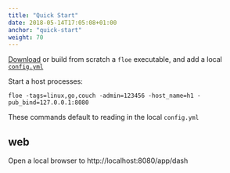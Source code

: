 ```yaml
---
title: "Quick Start"
date: 2018-05-14T17:05:08+01:00
anchor: "quick-start"
weight: 70
---
```


[Download](https://github.com/floeit/floe/releases) or build from scratch a `floe` executable, and add a local [`config.yml`](http://www.floe.it/#example)

Start a host processes:

`floe -tags=linux,go,couch -admin=123456 -host_name=h1 -pub_bind=127.0.0.1:8080`

These commands default to reading in the local `config.yml`

web 
---

Open a local browser to http://localhost:8080/app/dash
